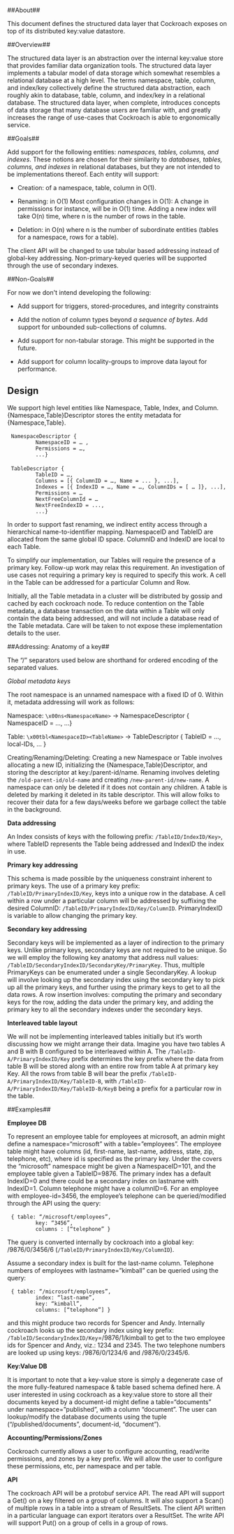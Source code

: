 ##About##

This document defines the structured data layer that Cockroach exposes on top of
its distributed key:value datastore.

##Overview##

The structured data layer is an abstraction over the internal key:value store
that provides familiar data organization tools. The structured data layer
implements a tabular model of data storage which somewhat resembles a relational
database at a high level. The terms namespace, table, column, and index/key
collectively define the structured data abstraction, each roughly akin to
database, table, column, and index/key in a relational database. The structured
data layer, when complete, introduces concepts of data storage that many
database users are familiar with, and greatly increases the range of use-cases
that Cockroach is able to ergonomically service.

##Goals##

Add support for the following entities: <i>namespaces, tables, columns, and
indexes</i>. These notions are chosen for their similarity to <i>databases, tables,
columns, and indexes</i> in relational databases, but they are not intended to be
implementations thereof. Each entity will support:

- Creation: of a namespace, table, column in O(1).

- Renaming: in O(1) Most configuration changes in O(1): A change in permissions
  for instance, will be in O(1) time. Adding a new index will take O(n) time,
where n is the number of rows in the table.

- Deletion: in O(n) where n is the number of subordinate entities (tables for a
  namespace, rows for a table).

The client API will be changed to use tabular based addressing instead of
global-key addressing. Non-primary-keyed queries will be supported through the use of secondary indexes.

##Non-Goals##

For now we don't intend developing the following:

- Add support for triggers, stored-procedures, and integrity constraints

- Add the notion of column types beyond <i>a sequence of bytes</i>. Add support for
  unbounded sub-collections of columns.

- Add support for non-tabular storage. This might be supported in the future.

- Add support for column locality-groups to improve data layout for performance.

## Design ##

We support high level entities like Namespace, Table, Index, and Column.
{Namespace,Table}Descriptor stores the entity metadata for {Namespace,Table}.

<pre>
 <code>NamespaceDescriptor {
         NamespaceID = … ,
         Permissions = …,
         ...}</code>

 <code>TableDescriptor {
         TableID = …,
         Columns = [{ ColumnID = …, Name = ... }, ...],
         Indexes = [{ IndexID = …, Name = …, ColumnIDs = [ … ]}, ...],
         Permissions = …
         NextFreeColumnId = …
         NextFreeIndexID = ...,
         ...}</code>
</pre>

In order to support fast renaming, we indirect entity access through a
hierarchical name-to-identifier mapping. NamespaceID and TableID are
allocated from the same global ID space. ColumnID and IndexID are local
to each Table.

To simplify our implementation, our Tables will require the presence of a
primary key. Follow-up work may relax this requirement. An investigation of use
cases not requiring a primary key is required to specify this work. A cell in
the Table can be addressed for a particular Column and Row.

Initially, all the Table metadata in a cluster will be distributed by gossip and
cached by each cockroach node. To reduce contention on the Table metadata, a
database transaction on the data within a Table will only contain the data being
addressed, and will not include a database read of the Table metadata. Care will
be taken to not expose these implementation details to the user.

##Addressing: Anatomy of a key##

The “/” separators used below are shorthand for ordered encoding of the
separated values.

*Global metadata keys*

The root namespace is an unnamed namespace with a fixed ID of 0. Within it,
metadata addressing will work as follows:

Namespace: `\x00ns<NamespaceName>` -> NamespaceDescriptor { NamespaceID = …, ...}

Table: `\x00tbl<NamespaceID><TableName>` -> TableDescriptor { TableID = …,
local-IDs, … }

Creating/Renaming/Deleting: Creating a new Namespace or Table involves
allocating a new ID, initializing the {Namespace,Table}Descriptor, and storing
the descriptor at key:/parent-id/name. Renaming involves deleting the
`/old-parent-id/old-name` and creating `/new-parent-id/new-name`. A namespace can
only be deleted if it does not contain any children. A table is deleted by
marking it deleted in its table descriptor. This will allow folks to recover
their data for a few days/weeks before we garbage collect the table in the
background.

**Data addressing**

An Index consists of keys with the following prefix: `/TableID/IndexID/Key>`, where
TableID represents the Table being addressed and IndexID the index in use.

**Primary key addressing**

This schema is made possible by the uniqueness constraint inherent to primary
keys. The use of a primary key prefix: `/TableID/PrimaryIndexID/Key`, keys into a
unique row in the database. A cell within a row under a particular column will
be addressed by suffixing the desired ColumnID:
`/TableID/PrimaryIndexID/Key/ColumnID`.  PrimaryIndexID is variable to allow
changing the primary key.

**Secondary key addressing**

Secondary keys will be implemented as a layer of indirection to the primary
keys. Unlike primary keys, secondary keys are not required to be unique.  So we
will employ the following key anatomy that address null values:
`/TableID/SecondaryIndexID/SecondaryKey/PrimaryKey`. Thus, multiple PrimaryKeys
can be enumerated under a single SecondaryKey. A lookup will involve looking up
the secondary index using the secondary key to pick up all the primary keys, and
further using the primary keys to get to all the data rows. A row insertion
involves: computing the primary and secondary keys for the row, adding the data
under the primary key, and adding the primary key to all the secondary indexes
under the secondary keys.

**Interleaved table layout**

We will not be implementing interleaved tables initially but it’s worth
discussing how we might arrange their data. Imagine you have two tables A and B
with B configured to be interleaved within A. The `/TableID-A/PrimaryIndexID/Key`
prefix determines the key prefix where the data from table B will be stored
along with an entire row from table A at primary key Key. All the rows from
table B will bear the prefix `/TableID-A/PrimaryIndexID/Key/TableID-B`, with
`/TableID-A/PrimaryIndexID/Key/TableID-B/KeyB` being a prefix for a particular row
in the table.

##Examples##

**Employee DB**

To represent an employee table for employees at microsoft, an admin might define
a namespace=“microsoft” with a table=”employees”. The employee table might have
columns (id, first-name, last-name, address, state, zip, telephone, etc), where
id is specified as the primary key. Under the covers the “microsoft” namespace
might be given a NamespaceID=101, and the employee table given a TableID=9876.
The primary index has a default IndexID=0 and there could be a secondary index
on lastname with IndexID=1. Column telephone might have a columnID=6. For an
employee with employee-id=3456, the employee’s telephone can be queried/modified
through the API using the query:
<pre>
 <code>{ table: “/microsoft/employees”,
         key: “3456”,
         columns : [“telephone” }</code>
</pre>
The query is converted internally by cockroach into a global key: /9876/0/3456/6
(`/TableID/PrimaryIndexID/Key/ColumnID`).

Assume a secondary index is built for the last-name column. Telephone numbers of
employees with lastname=”kimball” can be queried using the query:
<pre>
 <code>{ table: “/microsoft/employees”,
         index: “last-name”,
         key: “kimball”,
         columns: [“telephone”] }</code>
</pre>
and this might produce two records for Spencer and Andy. Internally cockroach
looks up the secondary index using key prefix:
`/TableID/SecondaryIndexID/Key`=/9876/1/kimball to get to the two employee ids for
Spencer and Andy, viz.: 1234 and 2345. The two telephone numbers are looked up
using keys: /9876/0/1234/6 and /9876/0/2345/6.

**Key:Value DB**

 It is important to note that a key-value store is simply a degenerate case of
the more fully-featured namespace & table based schema defined here. A user
interested in using cockroach as a key:value store to store all their documents
keyed by a document-id might define a table=“documents” under
namespace=”published”, with a column “document”. The user can lookup/modify the
database documents using the tuple (“/published/documents”, document-id,
“document”).

**Accounting/Permissions/Zones**

Cockroach currently allows a user to configure accounting, read/write
permissions, and zones by a key prefix. We will allow the user to configure
these permissions, etc, per namespace and per table.

**API**

The cockroach API will be a protobuf service API. The read API will support a
Get() on a key filtered on a group of columns. It will also support a Scan() of
multiple rows in a table into a stream of ResultSets. The client API written in
a particular language can export iterators over a ResultSet. The write API will
support Put() on a group of cells in a group of rows.

